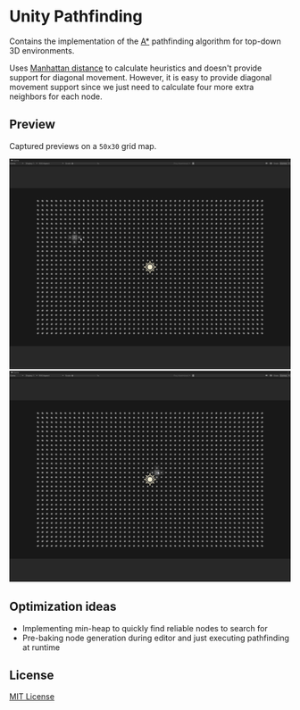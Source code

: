 # Unity Pathfinding

Contains the implementation of the [A*](https://en.wikipedia.org/wiki/A*_search_algorithm) pathfinding algorithm for
top-down 3D environments.

Uses [Manhattan distance](https://xlinux.nist.gov/dads/HTML/manhattanDistance.html) to calculate heuristics and doesn't
provide support for diagonal movement. However, it is easy to
provide diagonal movement support since we just need to calculate four more extra neighbors for each node.

## Preview

Captured previews on a ``50x30`` grid map.

![First preview](https://github.com/iozsaygi/unity-pathfinding/blob/main/Media/FirstPreview.gif)
![Second preview](https://github.com/iozsaygi/unity-pathfinding/blob/main/Media/SecondPreview.gif)

## Optimization ideas

- Implementing min-heap to quickly find reliable nodes to search for
- Pre-baking node generation during editor and just executing pathfinding at runtime

## License

[MIT License](https://github.com/iozsaygi/unity-pathfinding/blob/main/LICENSE)